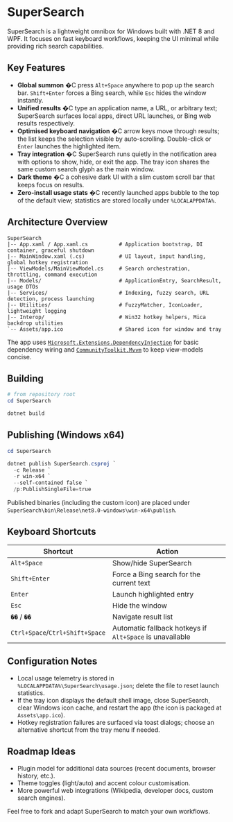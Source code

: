 # SuperSearch

SuperSearch is a lightweight omnibox for Windows built with .NET 8 and WPF. It focuses on fast keyboard workflows, keeping the UI minimal while providing rich search capabilities.

## Key Features

- **Global summon** �C press `Alt+Space` anywhere to pop up the search bar. `Shift+Enter` forces a Bing search, while `Esc` hides the window instantly.
- **Unified results** �C type an application name, a URL, or arbitrary text; SuperSearch surfaces local apps, direct URL launches, or Bing web results respectively.
- **Optimised keyboard navigation** �C arrow keys move through results; the list keeps the selection visible by auto-scrolling. Double-click or `Enter` launches the highlighted item.
- **Tray integration** �C SuperSearch runs quietly in the notification area with options to show, hide, or exit the app. The tray icon shares the same custom search glyph as the main window.
- **Dark theme** �C a cohesive dark UI with a slim custom scroll bar that keeps focus on results.
- **Zero-install usage stats** �C recently launched apps bubble to the top of the default view; statistics are stored locally under `%LOCALAPPDATA%`.

## Architecture Overview

```
SuperSearch
|-- App.xaml / App.xaml.cs          # Application bootstrap, DI container, graceful shutdown
|-- MainWindow.xaml (.cs)           # UI layout, input handling, global hotkey registration
|-- ViewModels/MainViewModel.cs     # Search orchestration, throttling, command execution
|-- Models/                         # ApplicationEntry, SearchResult, usage DTOs
|-- Services/                       # Indexing, fuzzy search, URL detection, process launching
|-- Utilities/                      # FuzzyMatcher, IconLoader, lightweight logging
|-- Interop/                        # Win32 hotkey helpers, Mica backdrop utilities
`-- Assets/app.ico                  # Shared icon for window and tray
```

The app uses [`Microsoft.Extensions.DependencyInjection`](https://learn.microsoft.com/dotnet/core/extensions/dependency-injection) for basic dependency wiring and [`CommunityToolkit.Mvvm`](https://learn.microsoft.com/windows/communitytoolkit/mvvm/introduction) to keep view-models concise.

## Building

```powershell
# from repository root
cd SuperSearch

dotnet build
```

## Publishing (Windows x64)

```powershell
cd SuperSearch

dotnet publish SuperSearch.csproj `
  -c Release `
  -r win-x64 `
  --self-contained false `
  /p:PublishSingleFile=true
```

Published binaries (including the custom icon) are placed under `SuperSearch\bin\Release\net8.0-windows\win-x64\publish`.

## Keyboard Shortcuts

| Shortcut         | Action                                  |
|------------------|-----------------------------------------|
| `Alt+Space`      | Show/hide SuperSearch                   |
| `Shift+Enter`    | Force a Bing search for the current text |
| `Enter`          | Launch highlighted entry                 |
| `Esc`            | Hide the window                         |
| `��` / `��`        | Navigate result list                    |
| `Ctrl+Space`/`Ctrl+Shift+Space` | Automatic fallback hotkeys if `Alt+Space` is unavailable |

## Configuration Notes

- Local usage telemetry is stored in `%LOCALAPPDATA%\SuperSearch\usage.json`; delete the file to reset launch statistics.
- If the tray icon displays the default shell image, close SuperSearch, clear Windows icon cache, and restart the app (the icon is packaged at `Assets\app.ico`).
- Hotkey registration failures are surfaced via toast dialogs; choose an alternative shortcut from the tray menu if needed.

## Roadmap Ideas

- Plugin model for additional data sources (recent documents, browser history, etc.).
- Theme toggles (light/auto) and accent colour customisation.
- More powerful web integrations (Wikipedia, developer docs, custom search engines).

Feel free to fork and adapt SuperSearch to match your own workflows.
